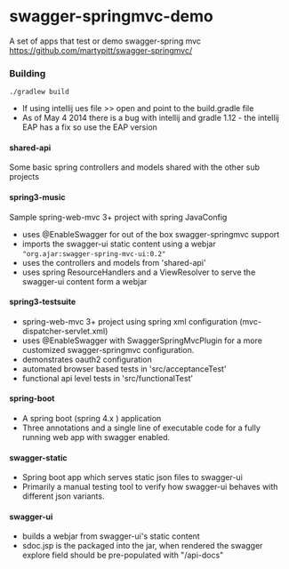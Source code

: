 swagger-springmvc-demo
======================

A set of apps that test or demo swagger-spring mvc https://github.com/martypitt/swagger-springmvc/


### Building
```
./gradlew build
```

- If using intellij ues file >> open and point to the build.gradle file
- As of May 4 2014 there is a bug with intellij and gradle 1.12 - the intellij EAP has a fix so use the EAP version


#### shared-api
Some basic spring controllers and models shared with the other sub projects

#### spring3-music
Sample spring-web-mvc 3+ project with spring JavaConfig 
- uses @EnableSwagger for out of the box swagger-springmvc support
- imports the swagger-ui static content using a webjar `"org.ajar:swagger-spring-mvc-ui:0.2"`
- uses the controllers and models from 'shared-api'
- uses spring ResourceHandlers and a ViewResolver to serve the swagger-ui content form a webjar

#### spring3-testsuite
- spring-web-mvc 3+ project using spring xml configuration (mvc-dispatcher-servlet.xml)
- uses @EnableSwagger with SwaggerSpringMvcPlugin for a more customized swagger-springmvc configuration.
- demonstrates oauth2 configuration
- automated browser based tests in 'src/acceptanceTest'
- functional api level tests in 'src/functionalTest'

#### spring-boot
- A spring boot (spring 4.x ) application
- Three annotations and a single line of executable code for a fully running web app with swagger enabled.

#### swagger-static
- Spring boot app which serves static json files to swagger-ui
- Primarily a manual testing tool to verify how swagger-ui behaves with different json variants.

#### swagger-ui
- builds a webjar from swagger-ui's static content
- sdoc.jsp is the packaged into the jar, when rendered the swagger explore field should  be 
pre-populated with "<your-context-path>/api-docs"